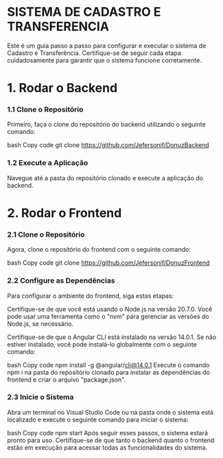 # SISTEMA DE CADASTRO E TRANSFERENCIA

Este é um guia passo a passo para configurar e executar o sistema de Cadastro e Transferência. Certifique-se de seguir cada etapa cuidadosamente para garantir que o sistema funcione corretamente.

# 1. Rodar o Backend
### 1.1 Clone o Repositório
Primeiro, faça o clone do repositório do backend utilizando o seguinte comando:

bash
Copy code
git clone https://github.com/Jefersonjf/DonuzBackend

### 1.2 Execute a Aplicação
Navegue até a pasta do repositório clonado e execute a aplicação do backend.

# 2. Rodar o Frontend
### 2.1 Clone o Repositório
Agora, clone o repositório do frontend com o seguinte comando:

bash
Copy code
git clone https://github.com/Jefersonjf/DonuzFrontend

### 2.2 Configure as Dependências
Para configurar o ambiente do frontend, siga estas etapas:

Certifique-se de que você está usando o Node.js na versão 20.7.0. Você pode usar uma ferramenta como o "nvm" para gerenciar as versões do Node.js, se necessário.

Certifique-se de que o Angular CLI está instalado na versão 14.0.1. Se não estiver instalado, você pode instalá-lo globalmente com o seguinte comando:

bash
Copy code
npm install -g @angular/cli@14.0.1
Execute o comando npm i na pasta do repositório clonado para instalar as dependências do frontend e criar o arquivo "package.json".

### 2.3 Inicie o Sistema
Abra um terminal no Visual Studio Code ou na pasta onde o sistema está localizado e execute o seguinte comando para iniciar o sistema:

bash
Copy code
npm start
Após seguir esses passos, o sistema estará pronto para uso. Certifique-se de que tanto o backend quanto o frontend estão em execução para acessar todas as funcionalidades do sistema.



